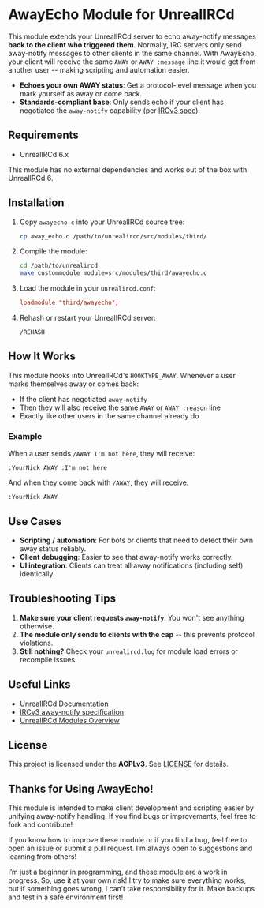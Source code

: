 
# AwayEcho Module for UnrealIRCd

This module extends your UnrealIRCd server to echo away-notify messages **back to the client who triggered them**. Normally, IRC servers only send away-notify messages to other clients in the same channel. With AwayEcho, your client will receive the same `AWAY` or `AWAY :message` line it would get from another user -- making scripting and automation easier.

- **Echoes your own AWAY status**: Get a protocol-level message when you mark yourself as away or come back.
- **Standards-compliant base**: Only sends echo if your client has negotiated the `away-notify` capability (per [IRCv3 spec](https://ircv3.net/specs/extensions/away-notify)).

## Requirements

- UnrealIRCd 6.x

This module has no external dependencies and works out of the box with UnrealIRCd 6.

## Installation

1. Copy `awayecho.c` into your UnrealIRCd source tree:
   ```bash
   cp away_echo.c /path/to/unrealircd/src/modules/third/
   ```

2. Compile the module:
   ```bash
   cd /path/to/unrealircd
   make custommodule module=src/modules/third/awayecho.c
   ```

3. Load the module in your `unrealircd.conf`:
   ```conf
   loadmodule "third/awayecho";
   ```

4. Rehash or restart your UnrealIRCd server:
   ```
   /REHASH
   ```

## How It Works

This module hooks into UnrealIRCd's `HOOKTYPE_AWAY`. Whenever a user marks themselves away or comes back:
- If the client has negotiated `away-notify`
- Then they will also receive the same `AWAY` or `AWAY :reason` line
- Exactly like other users in the same channel already do

### Example

When a user sends `/AWAY I'm not here`, they will receive:

```irc
:YourNick AWAY :I'm not here
```

And when they come back with `/AWAY`, they will receive:

```irc
:YourNick AWAY
```

## Use Cases

- **Scripting / automation**: For bots or clients that need to detect their own away status reliably.
- **Client debugging**: Easier to see that away-notify works correctly.
- **UI integration**: Clients can treat all away notifications (including self) identically.

## Troubleshooting Tips

1. **Make sure your client requests `away-notify`**. You won't see anything otherwise.
2. **The module only sends to clients with the cap** -- this prevents protocol violations.
3. **Still nothing?** Check your `unrealircd.log` for module load errors or recompile issues.

## Useful Links

- [UnrealIRCd Documentation](https://www.unrealircd.org/docs/)
- [IRCv3 away-notify specification](https://ircv3.net/specs/extensions/away-notify)
- [UnrealIRCd Modules Overview](https://www.unrealircd.org/docs/Modules)

## License

This project is licensed under the **AGPLv3**. See [LICENSE](https://www.gnu.org/licenses/agpl-3.0.en.html) for details.

## Thanks for Using AwayEcho!

This module is intended to make client development and scripting easier by unifying away-notify handling. If you find bugs or improvements, feel free to fork and contribute!

If you know how to improve these module or if you find a bug, feel free to open an issue or submit a pull request. I’m always open to suggestions and learning from others!

I’m just a beginner in programming, and these module are a work in progress. So, use it at your own risk! I try to make sure everything works, but if something goes wrong, I can’t take responsibility for it. Make backups and test in a safe environment first!

